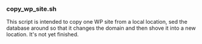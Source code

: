 ### copy_wp_site.sh

This script is intended to copy one WP site from a local location, sed the database around so that it changes the domain and then shove it into a new location. It's not yet finished.
